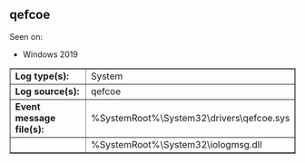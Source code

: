 ## qefcoe

Seen on:
* Windows 2019

<table border="1" class="docutils">
  <tbody>
    <tr>
      <td><b>Log type(s):</b></td>
      <td>System</td>
    </tr>
    <tr>
      <td><b>Log source(s):</b></td>
      <td>qefcoe</td>
    </tr>
    <tr>
      <td><b>Event message file(s):</b></td>
      <td>%SystemRoot%\System32\drivers\qefcoe.sys</td>
    </tr>
    <tr>
      <td>&nbsp;</td>
      <td>%SystemRoot%\System32\iologmsg.dll</td>
    </tr>
  </tbody>
</table>

&nbsp;

